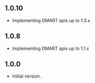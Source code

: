 ## 1.0.10

- Implementing DMART apis up to 1.3.x

## 1.0.8

- Implementing DMART apis up to 1.1.x

## 1.0.0

- Initial version.

